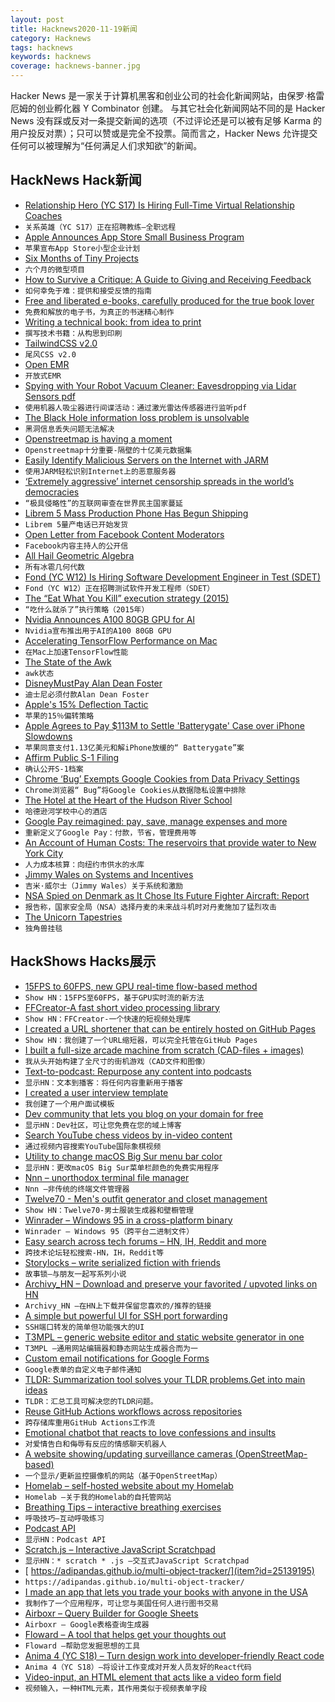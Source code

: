 ```yaml
---
layout: post
title: Hacknews2020-11-19新闻
category: Hacknews
tags: hacknews
keywords: hacknews
coverage: hacknews-banner.jpg
---
```


Hacker News 是一家关于计算机黑客和创业公司的社会化新闻网站，由保罗·格雷厄姆的创业孵化器 Y Combinator 创建。
与其它社会化新闻网站不同的是 Hacker News 没有踩或反对一条提交新闻的选项（不过评论还是可以被有足够 Karma 的用户投反对票）；只可以赞或是完全不投票。简而言之，Hacker News 允许提交任何可以被理解为“任何满足人们求知欲”的新闻。

## HackNews Hack新闻


- [Relationship Hero (YC S17) Is Hiring Full-Time Virtual Relationship Coaches](https://relationshiphero.com/careers?role=coach)
- `关系英雄（YC S17）正在招聘教练–全职远程`
- [Apple Announces App Store Small Business Program](https://www.apple.com/newsroom/2020/11/apple-announces-app-store-small-business-program/)
- `苹果宣布App Store小型企业计划`
- [Six Months of Tiny Projects](https://tinyprojects.dev/posts/six_months_of_tiny_projects)
- `六个月的微型项目`
- [How to Survive a Critique: A Guide to Giving and Receiving Feedback](https://www.aiga.org/how-to-survive-a-critique)
- `如何幸免于难：提供和接受反馈的指南`
- [Free and liberated e-books, carefully produced for the true book lover](https://standardebooks.org/)
- `免费和解放的电子书，为真正的书迷精心制作`
- [Writing a technical book: from idea to print](https://sararobinson.dev/2020/11/17/writing-a-technical-book.html)
- `撰写技术书籍：从构思到印刷`
- [TailwindCSS v2.0](https://blog.tailwindcss.com/tailwindcss-v2)
- `尾风CSS v2.0`
- [Open EMR](https://www.open-emr.org/)
- `开放式EMR`
- [Spying with Your Robot Vacuum Cleaner: Eavesdropping via Lidar Sensors pdf](https://www.cs.umd.edu/~nirupam/images/2_publication/papers/LidarPhone_SenSys20_nirupam.pdf)
- `使用机器人吸尘器进行间谍活动：通过激光雷达传感器进行监听pdf`
- [The Black Hole information loss problem is unsolvable](http://backreaction.blogspot.com/2020/11/the-black-hole-information-loss-problem.html)
- `黑洞信息丢失问题无法解决`
- [Openstreetmap is having a moment](https://joemorrison.medium.com/openstreetmap-is-having-a-moment-dcc7eef1bb01)
- `Openstreetmap十分重要-隔壁的十亿美元数据集`
- [Easily Identify Malicious Servers on the Internet with JARM](https://engineering.salesforce.com/easily-identify-malicious-servers-on-the-internet-with-jarm-e095edac525a)
- `使用JARM轻松识别Internet上的恶意服务器`
- [‘Extremely aggressive’ internet censorship spreads in the world’s democracies](https://news.umich.edu/extremely-aggressive-internet-censorship-spreads-in-the-worlds-democracies/)
- `“极具侵略性”的互联网审查在世界民主国家蔓延`
- [Librem 5 Mass Production Phone Has Begun Shipping](https://puri.sm/posts/librem-5-mass-production-phone-has-begun-shipping/)
- `Librem 5量产电话已开始发货`
- [Open Letter from Facebook Content Moderators](https://www.foxglove.org.uk/news/open-letter-from-content-moderators-re-pandemic)
- `Facebook内容主持人的公开信`
- [All Hail Geometric Algebra](https://crypto.stanford.edu/~blynn/haskell/ga.html)
- `所有冰雹几何代数`
- [Fond (YC W12) Is Hiring Software Development Engineer in Test (SDET)](https://jobs.lever.co/fond/796724b5-fda2-415b-908c-1015bdc8dbbd)
- `Fond（YC W12）正在招聘测试软件开发工程师（SDET）`
- [The “Eat What You Kill” execution strategy (2015)](https://webtide.com/eat-what-you-kill/)
- `“吃什么就杀了”执行策略（2015年）`
- [Nvidia Announces A100 80GB GPU for AI](https://nvidianews.nvidia.com/news/nvidia-doubles-down-announces-a100-80gb-gpu-supercharging-worlds-most-powerful-gpu-for-ai-supercomputing)
- `Nvidia宣布推出用于AI的A100 80GB GPU`
- [Accelerating TensorFlow Performance on Mac](https://blog.tensorflow.org/2020/11/accelerating-tensorflow-performance-on-mac.html)
- `在Mac上加速TensorFlow性能`
- [The State of the Awk](https://lwn.net/Articles/820829/)
- `awk状态`
- [DisneyMustPay Alan Dean Foster](https://www.sfwa.org/2020/11/18/disney-must-pay/)
- `迪士尼必须付款Alan Dean Foster`
- [Apple's 15% Deflection Tactic](https://www.johnluxford.com/blog/apples-15-percent-deflection-tactic/)
- `苹果的15％偏转策略`
- [Apple Agrees to Pay $113M to Settle 'Batterygate' Case over iPhone Slowdowns](https://text.npr.org/936268845)
- `苹果同意支付1.13亿美元和解iPhone放缓的“ Batterygate”案`
- [Affirm Public S-1 Filing](https://www.sec.gov/Archives/edgar/data/1820953/000110465920126927/tm2026663-4_s1.htm)
- `确认公开S-1档案`
- [Chrome ‘Bug’ Exempts Google Cookies from Data Privacy Settings](https://hfet.org/chrome-bug-exempts-google-cookies-from-data-privacy-settings/)
- `Chrome浏览器“ Bug”将Google Cookies从数据隐私设置中排除`
- [The Hotel at the Heart of the Hudson River School](https://www.laphamsquarterly.org/roundtable/hotel-heart-hudson-river-school)
- `哈德逊河学校中心的酒店`
- [Google Pay reimagined: pay, save, manage expenses and more](https://blog.google/products/google-pay/reimagined-pay-save-manage-expenses-and-more/)
- `重新定义了Google Pay：付款，节省，管理费用等`
- [An Account of Human Costs: The reservoirs that provide water to New York City](https://placesjournal.org/article/reservoir-an-account-of-human-costs/)
- `人力成本核算：向纽约市供水的水库`
- [Jimmy Wales on Systems and Incentives](https://medium.com/conversations-with-tyler/jimmy-wales-tyler-cowen-wikipedia-610b6e931d20)
- `吉米·威尔士（Jimmy Wales）关于系统和激励`
- [NSA Spied on Denmark as It Chose Its Future Fighter Aircraft: Report](https://www.thedrive.com/the-war-zone/37668/nsa-spied-on-denmark-as-it-chose-its-future-fighter-aircraft-report)
- `报告称，国家安全局（NSA）选择丹麦的未来战斗机时对丹麦施加了猛烈攻击`
- [The Unicorn Tapestries](https://www.theparisreview.org/blog/2020/11/18/the-secret-of-the-unicorn-tapestries/)
- `独角兽挂毯`


## HackShows Hacks展示

- [ 15FPS to 60FPS, new GPU real-time flow-based method](https://www.youtube.com/watch?v=lqtqmP46LaA)
- `Show HN：15FPS至60FPS，基于GPU实时流的新方法`
- [ FFCreator-A fast short video processing library](https://github.com/tnfe/FFCreator)
- `Show HN：FFCreator-一个快速的短视频处理库`
- [ I created a URL shortener that can be entirely hosted on GitHub Pages](https://github.com/nelsontky/gh-pages-url-shortener)
- `Show HN：我创建了一个URL缩短器，可以完全托管在GitHub Pages`
- [ I built a full-size arcade machine from scratch (CAD-files + images)](https://github.com/maxvfischer/DIY-arcade)
- `我从头开始构建了全尺寸的街机游戏（CAD文件和图像）`
- [ Text-to-podcast: Repurpose any content into podcasts](https://www.narratedbypoise.com/)
- `显示HN：文本到播客：将任何内容重新用于播客`
- [ I created a user interview template](https://www.userinterviewexchange.com/blog/user-interview-template)
- `我创建了一个用户面试模板`
- [ Dev community that lets you blog on your domain for free](https://hashnode.com)
- `显示HN：Dev社区，可让您免费在您的域上博客`
- [ Search YouTube chess videos by in-video content](https://search.chessvision.ai/)
- `通过视频内容搜索YouTube国际象棋视频`
- [ Utility to change macOS Big Sur menu bar color](https://github.com/igorkulman/ChangeMenuBarColor)
- `显示HN：更改macOS Big Sur菜单栏颜色的免费实用程序`
- [ Nnn – unorthodox terminal file manager](https://github.com/jarun/nnn)
- `Nnn –非传统的终端文件管理器`
- [ Twelve70 - Men's outfit generator and closet management](https://www.twelve70.com/)
- `Show HN：Twelve70-男士服装生成器和壁橱管理`
- [ Winrader – Windows 95 in a cross-platform binary](https://github.com/c9fe/winrader)
- `Winrader – Windows 95（跨平台二进制文件）`
- [ Easy search across tech forums – HN, IH, Reddit and more](https://forumsearch.io)
- `跨技术论坛轻松搜索-HN，IH，Reddit等`
- [ Storylocks – write serialized fiction with friends](http://storylocks.com?source=hn)
- `故事锁–与朋友一起写系列小说`
- [ Archivy_HN – Download and preserve your favorited / upvoted links on HN](https://github.com/archivy/archivy_hn)
- `Archivy_HN –在HN上下载并保留您喜欢的/推荐的链接`
- [ A simple but powerful UI for SSH port forwarding](https://github.com/jamt9000/AwesomePortForwarding)
- `SSH端口转发的简单但功能强大的UI`
- [ T3MPL – generic website editor and static website generator in one](https://github.com/b4rtaz/t3mpl-editor)
- `T3MPL –通用网站编辑器和静态网站生成器合而为一`
- [ Custom email notifications for Google Forms](https://www.formocto.com/)
- `Google表单的自定义电子邮件通知`
- [ TLDR: Summarization tool solves your TLDR problems.Get into main ideas](https://quillbot.com/summarize)
- `TLDR：汇总工具可解决您的TLDR问题。`
- [ Reuse GitHub Actions workflows across repositories](https://github.com/fregante/ghat)
- `跨存储库重用GitHub Actions工作流`
- [ Emotional chatbot that reacts to love confessions and insults](https://www.emobot.io)
- `对爱情告白和侮辱有反应的情感聊天机器人`
- [ A website showing/updating surveillance cameras (OpenStreetMap-based)](https://pietervdvn.github.io/MapComplete/surveillance.html?z=17&lat=51.5004&lon=0.029107#)
- `一个显示/更新监控摄像机的网站（基于OpenStreetMap）`
- [ Homelab – self-hosted website about my Homelab](https://hydn.dev)
- `Homelab –关于我的Homelab的自托管网站`
- [ Breathing Tips – interactive breathing exercises](https://breathing.tips)
- `呼吸技巧–互动呼吸练习`
- [ Podcast API](https://www.listennotes.com/api/)
- `显示HN：Podcast API`
- [ Scratch.js – Interactive JavaScript Scratchpad](https://hole.dev/scratch/)
- `显示HN：* scratch * .js –交互式JavaScript Scratchpad`
- [ https://adipandas.github.io/multi-object-tracker/](item?id=25139195)
- `https://adipandas.github.io/multi-object-tracker/`
- [ I made an app that lets you trade your books with anyone in the USA](https://apps.apple.com/us/app/biblo-trade-your-books/id1536370914)
- `我制作了一个应用程序，可让您与美国任何人进行图书交易`
- [ Airboxr – Query Builder for Google Sheets](https://airboxr.com/demo)
- `Airboxr – Google表格查询生成器`
- [ Floward – A tool that helps get your thoughts out](https://www.floward.app/)
- `Floward –帮助您发掘思想的工具`
- [ Anima 4 (YC S18) – Turn design work into developer-friendly React code](item?id=25143052)
- `Anima 4（YC S18）–将设计工作变成对开发人员友好的React代码`
- [ Video-input, an HTML element that acts like a video form field](https://github.com/wgryc/video-input-js)
- `视频输入，一种HTML元素，其作用类似于视频表单字段`

